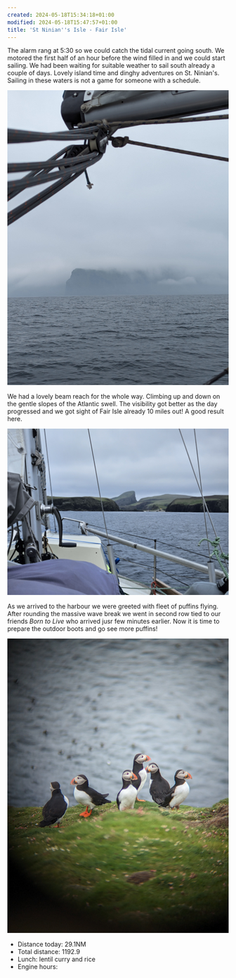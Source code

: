 ```yaml
---
created: 2024-05-18T15:34:18+01:00
modified: 2024-05-18T15:47:57+01:00
title: 'St Ninian''s Isle - Fair Isle'
---
```


The alarm rang at 5:30 so we could catch the tidal current going south. We motored the first half of an hour before the wind filled in and we could start sailing. We had been waiting for suitable weather to sail south already a couple of days. Lovely island time and dinghy adventures on St. Ninian's. Sailing in these waters is not a game for someone with a schedule.

![Image](../2024/5a5b68562046929727ba8e504cdd557e.jpg) 

We had a lovely beam reach for the whole way. Climbing up and down on the gentle slopes of the Atlantic swell. The visibility got better as the day progressed and we got sight of Fair Isle already 10 miles out! A good result here.

![Image](../2024/2a2a72e846d011b0d3a51978ab0af47c.jpg) 

As we arrived to the harbour we were greeted with fleet of puffins flying. After rounding the massive wave break we went in second row tied to our friends _Born to Live_ who arrived jusr few minutes earlier. Now it is time to prepare the outdoor boots and go see more puffins!

![Image](../2024/00198000cb47a8784318d214338e52ea.jpg) 

* Distance today: 29.1NM
* Total distance: 1192.9
* Lunch: lentil curry and rice
* Engine hours:
